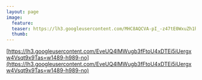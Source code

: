 ```yaml
---
layout: page
image:
  feature:
  teaser: https://lh3.googleusercontent.com/MHC8AQCVA-pI_-z47tE0WxuZh1hljHV1UDhhI5yRJ4Q=w245
  thumb:
---
```


[https://lh3.googleusercontent.com/EveUQ4lMWugb3fFtoU4xDTEi5iUergxw4Vsqt9x9Tas=w1489-h989-no](https://lh3.googleusercontent.com/EveUQ4lMWugb3fFtoU4xDTEi5iUergxw4Vsqt9x9Tas=w1489-h989-no)
